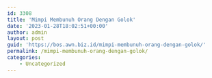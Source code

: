 ```yaml
---
id: 3308
title: 'Mimpi Membunuh Orang Dengan Golok'
date: '2023-01-28T18:02:51+00:00'
author: admin
layout: post
guid: 'https://bos.awn.biz.id/mimpi-membunuh-orang-dengan-golok/'
permalink: /mimpi-membunuh-orang-dengan-golok/
categories:
    - Uncategorized
---
```


